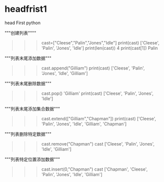 # headfrist1
head First python 

"""创建列表""""
>>> cast=["Cleese","Palin","Jones","Idle"]
>>> print(cast)
['Cleese', 'Palin', 'Jones', 'Idle']
>>> print(len(cast))
4
>>> print(cast[1])
Palin

"""列表末尾添加数据"""
>>> cast.append("Gilliam")
>>> print(cast)
['Cleese', 'Palin', 'Jones', 'Idle', 'Gilliam']


"""列表末尾删除数据"""
>>> cast.pop()
'Gilliam'
>>> print(cast)
['Cleese', 'Palin', 'Jones', 'Idle']


"""列表末尾添加集合数据"""
>>> cast.extend(["Gilliam","Chapman"])
>>> print(cast)
['Cleese', 'Palin', 'Jones', 'Idle', 'Gilliam', 'Chapman']


"""列表删除特定数据"""
>>> cast.remove("Chapman")
>>> cast
['Cleese', 'Palin', 'Jones', 'Idle', 'Gilliam']

"""列表特定位置添加数据"""
>>> cast.insert(0,"Chapman")
>>> cast
['Chapman', 'Cleese', 'Palin', 'Jones', 'Idle', 'Gilliam']
>>> 